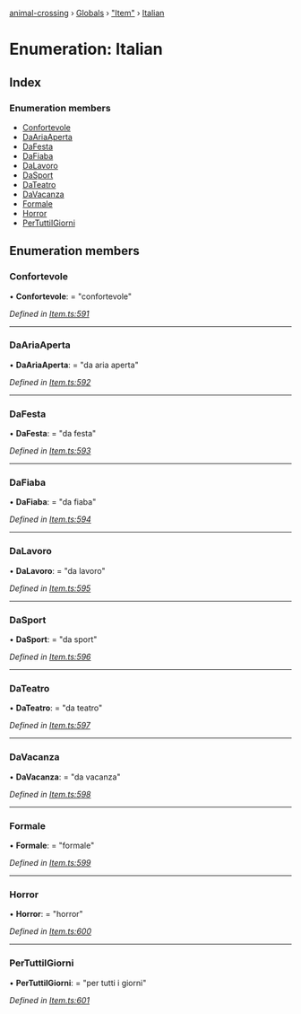[animal-crossing](../README.md) › [Globals](../globals.md) › ["Item"](../modules/_item_.md) › [Italian](_item_.italian.md)

# Enumeration: Italian

## Index

### Enumeration members

* [Confortevole](_item_.italian.md#confortevole)
* [DaAriaAperta](_item_.italian.md#daariaaperta)
* [DaFesta](_item_.italian.md#dafesta)
* [DaFiaba](_item_.italian.md#dafiaba)
* [DaLavoro](_item_.italian.md#dalavoro)
* [DaSport](_item_.italian.md#dasport)
* [DaTeatro](_item_.italian.md#dateatro)
* [DaVacanza](_item_.italian.md#davacanza)
* [Formale](_item_.italian.md#formale)
* [Horror](_item_.italian.md#horror)
* [PerTuttiIGiorni](_item_.italian.md#pertuttiigiorni)

## Enumeration members

###  Confortevole

• **Confortevole**: = "confortevole"

*Defined in [Item.ts:591](https://github.com/Norviah/animal-crossing/blob/7daadc1/module/types/Item.ts#L591)*

___

###  DaAriaAperta

• **DaAriaAperta**: = "da aria aperta"

*Defined in [Item.ts:592](https://github.com/Norviah/animal-crossing/blob/7daadc1/module/types/Item.ts#L592)*

___

###  DaFesta

• **DaFesta**: = "da festa"

*Defined in [Item.ts:593](https://github.com/Norviah/animal-crossing/blob/7daadc1/module/types/Item.ts#L593)*

___

###  DaFiaba

• **DaFiaba**: = "da fiaba"

*Defined in [Item.ts:594](https://github.com/Norviah/animal-crossing/blob/7daadc1/module/types/Item.ts#L594)*

___

###  DaLavoro

• **DaLavoro**: = "da lavoro"

*Defined in [Item.ts:595](https://github.com/Norviah/animal-crossing/blob/7daadc1/module/types/Item.ts#L595)*

___

###  DaSport

• **DaSport**: = "da sport"

*Defined in [Item.ts:596](https://github.com/Norviah/animal-crossing/blob/7daadc1/module/types/Item.ts#L596)*

___

###  DaTeatro

• **DaTeatro**: = "da teatro"

*Defined in [Item.ts:597](https://github.com/Norviah/animal-crossing/blob/7daadc1/module/types/Item.ts#L597)*

___

###  DaVacanza

• **DaVacanza**: = "da vacanza"

*Defined in [Item.ts:598](https://github.com/Norviah/animal-crossing/blob/7daadc1/module/types/Item.ts#L598)*

___

###  Formale

• **Formale**: = "formale"

*Defined in [Item.ts:599](https://github.com/Norviah/animal-crossing/blob/7daadc1/module/types/Item.ts#L599)*

___

###  Horror

• **Horror**: = "horror"

*Defined in [Item.ts:600](https://github.com/Norviah/animal-crossing/blob/7daadc1/module/types/Item.ts#L600)*

___

###  PerTuttiIGiorni

• **PerTuttiIGiorni**: = "per tutti i giorni"

*Defined in [Item.ts:601](https://github.com/Norviah/animal-crossing/blob/7daadc1/module/types/Item.ts#L601)*
